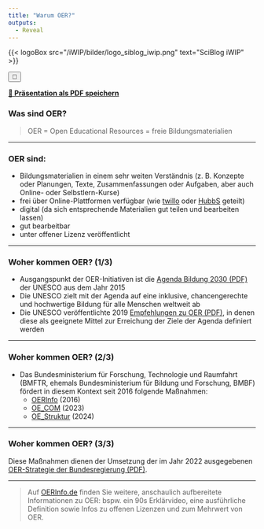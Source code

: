 ```yaml
---
title: "Warum OER?"
outputs:
  - Reveal
---
```


{{< logoBox src="/iWIP/bilder/logo_siblog_iwip.png" text="SciBlog iWIP" >}}

<div class="top-toggle">
  <button onclick="location.href='/iWIP/oer/warum_oer'" title="Zur Blogansicht">📄</button>
</div>

<a href="?print-pdf" onclick="triggerPrint()" style="font-weight: bold;">📄 Präsentation als PDF speichern</a>

<script>
document.addEventListener("DOMContentLoaded", function () {
  if (window.location.search.includes("print-pdf")) {
    // Warten, bis Reveal "ready" ist
    Reveal.addEventListener("ready", function () {
      setTimeout(() => {
        window.print();
      }, 300); // etwas Spielraum lassen
    });
  }
});
</script>

### Was sind OER?
> OER = Open Educational Resources = freie Bildungsmaterialien  

---

### OER sind:
* Bildungsmaterialien in einem sehr weiten Verständnis (z. B. Konzepte oder Planungen, Texte, Zusammenfassungen oder Aufgaben, aber auch Online- oder Selbstlern-Kurse)
* frei über Online-Plattformen verfügbar (wie <a href="https://www.twillo.de" target="_blank" rel="noopener">twillo</a> oder <a href="https://hubbs.schule/"  target="_blank" rel="noopener">HubbS</a> geteilt)
* digital (da sich entsprechende Materialien gut teilen und bearbeiten lassen)
* gut bearbeitbar
* unter offener Lizenz veröffentlicht

---

### Woher kommen OER? (1/3)
* Ausgangspunkt der OER-Initiativen ist die <a href="https://www.unesco.de/assets/dokumente/Deutsche_UNESCO-Kommission/02_Publikationen/Publikation_Bildungsagenda_2030_Aktionsrahmen.pdf" target="_blank" rel="noopener">Agenda Bildung 2030 (PDF)</a> der UNESCO aus dem Jahr 2015
* Die UNESCO zielt mit der Agenda auf eine inklusive, chancengerechte und hochwertige Bildung für alle Menschen weltweit ab
* Die UNESCO veröffentlichte 2019 <a href="https://www.unesco.de/assets/2019_Empfehlung_Open_Educational_Resources.pdf" target="_blank" rel="noopener"> Empfehlungen zu OER (PDF)</a>, in denen diese als geeignete Mittel zur Erreichung der Ziele der Agenda definiert werden

---

### Woher kommen OER? (2/3)
* Das Bundesministerium für Forschung, Technologie und Raumfahrt (BMFTR, ehemals Bundesministerium für Bildung und Forschung, BMBF) fördert in diesem Kontext seit 2016 folgende Maßnahmen:
  * <a href="https://open-educational-resources.de/" target="_blank" rel="noopener">OERInfo</a> (2016)
  * <a href="https://www.oer-strategie.de/foerdern/foerderrichtlinien/" target="_blank" rel="noopener">OE_COM</a> (2023)
  * <a href="https://www.oer-strategie.de/foerdern/foerderrichtlinien/" target="_blank" rel="noopener">OE_Struktur</a> (2024)
  
---  

  ### Woher kommen OER? (3/3)
  Diese Maßnahmen dienen der Umsetzung der im Jahr 2022 ausgegebenen <a href="https://www.bmbf.de/SharedDocs/Publikationen/DE/3/691288_OER-Strategie.pdf?__blob=publicationFile&v=5" target="_blank" rel="noopener">OER-Strategie der Bundesregierung (PDF)</a>.

---

  > Auf <a href="https://open-educational-resources.de/was-ist-oer-3-2/" target="_blank" rel="noopener">OERInfo.de</a> finden Sie weitere, anschaulich aufbereitete Informationen zu OER: bspw. ein 90s Erklärvideo, eine ausführliche Definition sowie Infos zu offenen Lizenzen und zum Mehrwert von OER.